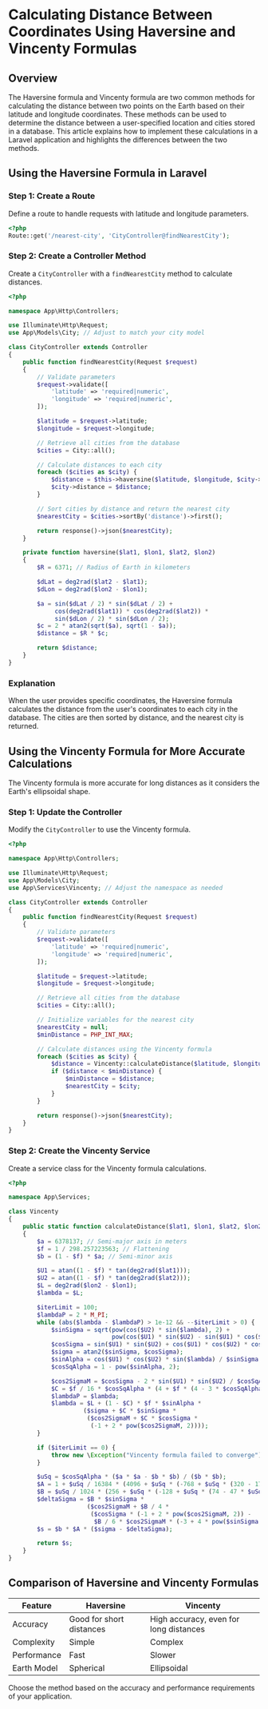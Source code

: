 # Calculating Distance Between Coordinates Using Haversine and Vincenty Formulas

## Overview

The Haversine formula and Vincenty formula are two common methods for
calculating the distance between two points on the Earth based on their latitude
and longitude coordinates. These methods can be used to determine the distance
between a user-specified location and cities stored in a database. This article
explains how to implement these calculations in a Laravel application and
highlights the differences between the two methods.

## Using the Haversine Formula in Laravel

### Step 1: Create a Route

Define a route to handle requests with latitude and longitude parameters.

```php
<?php
Route::get('/nearest-city', 'CityController@findNearestCity');
```

### Step 2: Create a Controller Method

Create a `CityController` with a `findNearestCity` method to calculate
distances.

```php
<?php

namespace App\Http\Controllers;

use Illuminate\Http\Request;
use App\Models\City; // Adjust to match your city model

class CityController extends Controller
{
    public function findNearestCity(Request $request)
    {
        // Validate parameters
        $request->validate([
            'latitude' => 'required|numeric',
            'longitude' => 'required|numeric',
        ]);

        $latitude = $request->latitude;
        $longitude = $request->longitude;

        // Retrieve all cities from the database
        $cities = City::all();

        // Calculate distances to each city
        foreach ($cities as $city) {
            $distance = $this->haversine($latitude, $longitude, $city->latitude, $city->longitude);
            $city->distance = $distance;
        }

        // Sort cities by distance and return the nearest city
        $nearestCity = $cities->sortBy('distance')->first();

        return response()->json($nearestCity);
    }

    private function haversine($lat1, $lon1, $lat2, $lon2)
    {
        $R = 6371; // Radius of Earth in kilometers

        $dLat = deg2rad($lat2 - $lat1);
        $dLon = deg2rad($lon2 - $lon1);

        $a = sin($dLat / 2) * sin($dLat / 2) +
             cos(deg2rad($lat1)) * cos(deg2rad($lat2)) *
             sin($dLon / 2) * sin($dLon / 2);
        $c = 2 * atan2(sqrt($a), sqrt(1 - $a));
        $distance = $R * $c;

        return $distance;
    }
}
```

### Explanation

When the user provides specific coordinates, the Haversine formula calculates
the distance from the user's coordinates to each city in the database. The
cities are then sorted by distance, and the nearest city is returned.

## Using the Vincenty Formula for More Accurate Calculations

The Vincenty formula is more accurate for long distances as it considers the
Earth's ellipsoidal shape.

### Step 1: Update the Controller

Modify the `CityController` to use the Vincenty formula.

```php
<?php

namespace App\Http\Controllers;

use Illuminate\Http\Request;
use App\Models\City;
use App\Services\Vincenty; // Adjust the namespace as needed

class CityController extends Controller
{
    public function findNearestCity(Request $request)
    {
        // Validate parameters
        $request->validate([
            'latitude' => 'required|numeric',
            'longitude' => 'required|numeric',
        ]);

        $latitude = $request->latitude;
        $longitude = $request->longitude;

        // Retrieve all cities from the database
        $cities = City::all();

        // Initialize variables for the nearest city
        $nearestCity = null;
        $minDistance = PHP_INT_MAX;

        // Calculate distances using the Vincenty formula
        foreach ($cities as $city) {
            $distance = Vincenty::calculateDistance($latitude, $longitude, $city->latitude, $city->longitude);
            if ($distance < $minDistance) {
                $minDistance = $distance;
                $nearestCity = $city;
            }
        }

        return response()->json($nearestCity);
    }
}
```

### Step 2: Create the Vincenty Service

Create a service class for the Vincenty formula calculations.

```php
<?php

namespace App\Services;

class Vincenty
{
    public static function calculateDistance($lat1, $lon1, $lat2, $lon2)
    {
        $a = 6378137; // Semi-major axis in meters
        $f = 1 / 298.257223563; // Flattening
        $b = (1 - $f) * $a; // Semi-minor axis

        $U1 = atan((1 - $f) * tan(deg2rad($lat1)));
        $U2 = atan((1 - $f) * tan(deg2rad($lat2)));
        $L = deg2rad($lon2 - $lon1);
        $lambda = $L;

        $iterLimit = 100;
        $lambdaP = 2 * M_PI;
        while (abs($lambda - $lambdaP) > 1e-12 && --$iterLimit > 0) {
            $sinSigma = sqrt(pow(cos($U2) * sin($lambda), 2) +
                             pow(cos($U1) * sin($U2) - sin($U1) * cos($U2) * cos($lambda), 2));
            $cosSigma = sin($U1) * sin($U2) + cos($U1) * cos($U2) * cos($lambda);
            $sigma = atan2($sinSigma, $cosSigma);
            $sinAlpha = cos($U1) * cos($U2) * sin($lambda) / $sinSigma;
            $cosSqAlpha = 1 - pow($sinAlpha, 2);

            $cos2SigmaM = $cosSigma - 2 * sin($U1) * sin($U2) / $cosSqAlpha;
            $C = $f / 16 * $cosSqAlpha * (4 + $f * (4 - 3 * $cosSqAlpha));
            $lambdaP = $lambda;
            $lambda = $L + (1 - $C) * $f * $sinAlpha *
                     ($sigma + $C * $sinSigma *
                      ($cos2SigmaM + $C * $cosSigma *
                       (-1 + 2 * pow($cos2SigmaM, 2))));
        }

        if ($iterLimit == 0) {
            throw new \Exception("Vincenty formula failed to converge");
        }

        $uSq = $cosSqAlpha * ($a * $a - $b * $b) / ($b * $b);
        $A = 1 + $uSq / 16384 * (4096 + $uSq * (-768 + $uSq * (320 - 175 * $uSq)));
        $B = $uSq / 1024 * (256 + $uSq * (-128 + $uSq * (74 - 47 * $uSq)));
        $deltaSigma = $B * $sinSigma *
                      ($cos2SigmaM + $B / 4 *
                       ($cosSigma * (-1 + 2 * pow($cos2SigmaM, 2)) -
                        $B / 6 * $cos2SigmaM * (-3 + 4 * pow($sinSigma, 2)) * (-3 + 4 * pow($cos2SigmaM, 2))));
        $s = $b * $A * ($sigma - $deltaSigma);

        return $s;
    }
}
```

## Comparison of Haversine and Vincenty Formulas

| Feature     | Haversine                | Vincenty                               |
| ----------- | ------------------------ | -------------------------------------- |
| Accuracy    | Good for short distances | High accuracy, even for long distances |
| Complexity  | Simple                   | Complex                                |
| Performance | Fast                     | Slower                                 |
| Earth Model | Spherical                | Ellipsoidal                            |

Choose the method based on the accuracy and performance requirements of your
application.
